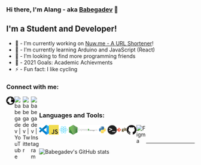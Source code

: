 ### Hi there, I'm Alang - aka [Babegadev][website] 👋

## I'm a Student and Developer!
- 🔭  - I’m currently working on [Nuw.me - A URL Shortener](https://nuw.me)!
- 🌱  - I’m currently learning Arduino and JavaScript (React)
- 👯  - I’m looking to find more programming friends
- 🥅  - 2021 Goals: Academic Achievments
- ⚡ - Fun fact: I like cycling

### Connect with me:

[<img align="left" alt="babega.com" width="22px" src="https://raw.githubusercontent.com/iconic/open-iconic/master/svg/globe.svg" />][website]
[<img align="left" alt="babegadev | YouTube" width="22px" src="https://cdn.jsdelivr.net/npm/simple-icons@v3/icons/youtube.svg" />][youtube]
[<img align="left" alt="babegadev | Twitter" width="22px" src="https://cdn.jsdelivr.net/npm/simple-icons@v3/icons/twitter.svg" />][twitter]
[<img align="left" alt="babegadev | Instagram" width="22px" src="https://cdn.jsdelivr.net/npm/simple-icons@v3/icons/instagram.svg" />][instagram]

<br />

### Languages and Tools:

<img align="left" alt="Visual Studio Code" width="26px" src="https://raw.githubusercontent.com/github/explore/80688e429a7d4ef2fca1e82350fe8e3517d3494d/topics/visual-studio-code/visual-studio-code.png" />
<img align="left" alt="JavaScript" width="26px" src="https://raw.githubusercontent.com/github/explore/80688e429a7d4ef2fca1e82350fe8e3517d3494d/topics/javascript/javascript.png" />
<img align="left" alt="React" width="26px" src="https://raw.githubusercontent.com/github/explore/80688e429a7d4ef2fca1e82350fe8e3517d3494d/topics/react/react.png" />
<img align="left" alt="Node.js" width="26px" src="https://raw.githubusercontent.com/github/explore/80688e429a7d4ef2fca1e82350fe8e3517d3494d/topics/nodejs/nodejs.png" />
<img align="left" alt="Express" width="26px" src="https://raw.githubusercontent.com/github/explore/80688e429a7d4ef2fca1e82350fe8e3517d3494d/topics/express/express.png" />
<img align="left" alt="MongoDB" width="26px" src="https://raw.githubusercontent.com/github/explore/80688e429a7d4ef2fca1e82350fe8e3517d3494d/topics/mongodb/mongodb.png" />
<img align="left" alt="Python" width="26px" src="https://raw.githubusercontent.com/github/explore/80688e429a7d4ef2fca1e82350fe8e3517d3494d/topics/python/python.png" />
<img align="left" alt="Terminal" width="26px" src="https://raw.githubusercontent.com/github/explore/80688e429a7d4ef2fca1e82350fe8e3517d3494d/topics/terminal/terminal.png" />
<img align="left" alt="Git" width="26px" src="https://raw.githubusercontent.com/github/explore/80688e429a7d4ef2fca1e82350fe8e3517d3494d/topics/git/git.png" />
<img align="left" alt="GitHub" width="26px" src="https://raw.githubusercontent.com/github/explore/78df643247d429f6cc873026c0622819ad797942/topics/github/github.png" />
<img align="left" alt="Figma" width="26px" src="https://www.vectorlogo.zone/logos/figma/figma-icon.svg" />


<br />
<br />

---

![Babegadev's GitHub stats](https://github-readme-stats.vercel.app/api?username=babegadev&show_icons=true&theme=tokyonight)

<br />

[website]: https://babega.com
[twitter]: https://twitter.com/babegadev
[youtube]: https://www.youtube.com/channel/UCoAVKhyoADDLM7nygqmYWDQ
[instagram]: https://instagram.com/babegadev

